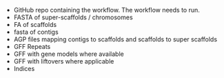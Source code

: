 - GitHub repo containing the workflow. The workflow needs to run.
- FASTA of super-scaffolds / chromosomes
- FA of scaffolds
- fasta of contigs
- AGP files mapping contigs to scaffolds and scaffolds to super scaffolds
- GFF Repeats
- GFF with gene models where available
- GFF with liftovers where applicable
- Indices